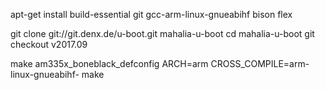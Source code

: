apt-get install build-essential git gcc-arm-linux-gnueabihf bison flex

git clone git://git.denx.de/u-boot.git mahalia-u-boot
cd mahalia-u-boot
git checkout v2017.09

make am335x_boneblack_defconfig
ARCH=arm CROSS_COMPILE=arm-linux-gnueabihf- make
